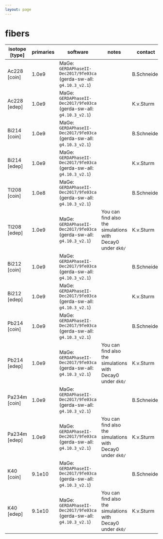 ```yaml
---
layout: page
---
```


# fibers

| isotope [type] | primaries | software | notes | contact |
| -- | -- | -- | -- | -- |
| Ac228 [coin] | 1.0e9 | MaGe: `GERDAPhaseII-Dec2017/9fe03ca` (gerda-sw-all: `g4.10.3_v2.1`) |  | B.Schneider |
| Ac228 [edep] | 1.0e9 | MaGe: `GERDAPhaseII-Dec2017/9fe03ca` (gerda-sw-all: `g4.10.3_v2.1`) |  | K.v.Sturm |
| Bi214 [coin] | 1.0e9 | MaGe: `GERDAPhaseII-Dec2017/9fe03ca` (gerda-sw-all: `g4.10.3_v2.1`) |  | B.Schneider |
| Bi214 [edep] | 1.0e9 | MaGe: `GERDAPhaseII-Dec2017/9fe03ca` (gerda-sw-all: `g4.10.3_v2.1`) |  | K.v.Sturm |
| Tl208 [coin] | 1.0e8 | MaGe: `GERDAPhaseII-Dec2017/9fe03ca` (gerda-sw-all: `g4.10.3_v2.1`) |  | B.Schneider |
| Tl208 [edep] | 1.0e9 | MaGe: `GERDAPhaseII-Dec2017/9fe03ca` (gerda-sw-all: `g4.10.3_v2.1`) | You can find also the simulations with Decay0 under `dk0/` | K.v.Sturm |
| Bi212 [coin] | 1.0e9 | MaGe: `GERDAPhaseII-Dec2017/9fe03ca` (gerda-sw-all: `g4.10.3_v2.1`) |  | B.Schneider |
| Bi212 [edep] | 1.0e9 | MaGe: `GERDAPhaseII-Dec2017/9fe03ca` (gerda-sw-all: `g4.10.3_v2.1`) |  | K.v.Sturm |
| Pb214 [coin] | 1.0e9 | MaGe: `GERDAPhaseII-Dec2017/9fe03ca` (gerda-sw-all: `g4.10.3_v2.1`) |  | B.Schneider |
| Pb214 [edep] | 1.0e9 | MaGe: `GERDAPhaseII-Dec2017/9fe03ca` (gerda-sw-all: `g4.10.3_v2.1`) | You can find also the simulations with Decay0 under `dk0/` | K.v.Sturm |
| Pa234m [coin] | 1.0e9 | MaGe: `GERDAPhaseII-Dec2017/9fe03ca` (gerda-sw-all: `g4.10.3_v2.1`) |  | B.Schneider |
| Pa234m [edep] | 1.0e9 | MaGe: `GERDAPhaseII-Dec2017/9fe03ca` (gerda-sw-all: `g4.10.3_v2.1`) | You can find also the simulations with Decay0 under `dk0/` | K.v.Sturm |
| K40 [coin] | 9.1e10 | MaGe: `GERDAPhaseII-Dec2017/9fe03ca` (gerda-sw-all: `g4.10.3_v2.1`) |  | B.Schneider |
| K40 [edep] | 9.1e10 | MaGe: `GERDAPhaseII-Dec2017/9fe03ca` (gerda-sw-all: `g4.10.3_v2.1`) | You can find also the simulations with Decay0 under `dk0/` | K.v.Sturm |

